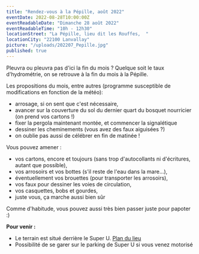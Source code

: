 ```yaml
---
title: "Rendez-vous à la Pépille, août 2022"
eventDate: 2022-08-28T10:00:00Z
eventReadableDate: "Dimanche 28 août 2022"
eventReadableTime: "10h - 12h30"
locationStreet: "La Pépille, lieu dit les Rouffes,  "
locationCity: "22100 Lanvallay"
picture: "/uploads/202207_Pepille.jpg"
published: true
---
```


Pleuvra ou pleuvra pas d'ici la fin du mois ? Quelque soit le taux d'hydrométrie, on se retrouve à la fin du mois à la Pépille.

Les propositions du mois, entre autres (programme susceptible de modifications en fonction de la météo):

- arrosage, si on sent que c'est nécessaire,
- avancer sur la couverture du sol du dernier quart du bosquet nourricier (on prend vos cartons !)
- fixer la pergola maintenant montée, et commencer la signalétique
- dessiner les cheminements (vous avez des faux aiguisées ?)
- on oublie pas aussi de célébrer en fin de matinée !

<!--more-->

Vous pouvez amener :

- vos cartons, encore et toujours (sans trop d'autocollants ni d'écritures, autant que possible),
- vos arrosoirs et vos bottes (s'il reste de l'eau dans la mare...),
- éventuellement vos brouettes (pour transporter les arrosoirs),
- vos faux pour dessiner les voies de circulation,
- vos casquettes, bobs et gourdes,
- juste vous, ça marche aussi bien sûr

Comme d'habitude, vous pouvez aussi très bien passer juste pour papoter :)

**Pour venir :**

- Le terrain est situé derrière le Super U. [Plan du lieu](https://www.openstreetmap.org/#map=17/48.44885/-2.01522&layers=N)
- Possibilité de se garer sur le parking de Super U si vous venez motorisé
<!--more-->

